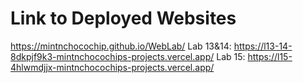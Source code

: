 # Link to Deployed Websites
  https://mintnchocochip.github.io/WebLab/
  Lab 13&14: https://l13-14-8dkpjf9k3-mintnchocochips-projects.vercel.app/
  Lab 15: https://l15-4hlwmdjjx-mintnchocochips-projects.vercel.app/
